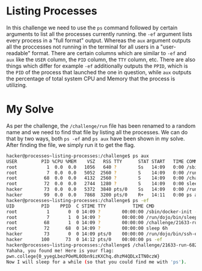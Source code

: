 # Listing Processes
In this challenge we need to use the `ps` command followed by certain arguments to list all the processes currently running. the `-ef` argument lists every process in a "full format" output. Whereas the `aux` argument outputs all the proccesses not running in the terminal for all users in a "user-readable" format. There are certain columns which are similar to `-ef` and `aux` like the `USER` column, the `PID` column, the `TTY` column, etc. There are also things which differ for example `-ef` additionally outputs the `PPID`, which is the `PID` of the process that launched the one in question, while `aux` outputs the percentage of total system CPU and Memory that the process is utilizing.

# My Solve
As per the challenge, the `/challenge/run` file has been renamed to a random name and we need to find that file by listing all the processes. We can do that by two ways, both `ps -ef` and `ps aux` have been shown in my solve. After finding the file, we simply run it to get the flag.
```bash
hacker@processes~listing-processes:/challenge$ ps aux
USER         PID %CPU %MEM    VSZ   RSS TTY      STAT START   TIME COMMAND
root           1  0.0  0.0   1056   640 ?        Ss   14:09   0:00 /sbin/docker-init -- /nix/var/nix/p
root           7  0.0  0.0   5052  2560 ?        S    14:09   0:00 /run/dojo/bin/sleep 6h
root          68  0.0  0.0   4132  2560 ?        S    14:09   0:00 /challenge/21633-run-6824
root          72  0.0  0.0   2744  1280 ?        S    14:09   0:00 sleep 6h
hacker        73  0.0  0.0   5372  3840 pts/0    Ss   14:09   0:00 /run/dojo/bin/ssh-entrypoint
hacker        99  0.0  0.0   7868  3200 pts/0    R+   14:11   0:00 ps aux
hacker@processes~listing-processes:/challenge$ ps -ef
UID          PID    PPID  C STIME TTY          TIME CMD
root           1       0  0 14:09 ?        00:00:00 /sbin/docker-init -- /nix/var/nix/profiles/default
root           7       1  0 14:09 ?        00:00:00 /run/dojo/bin/sleep 6h
root          68       1  0 14:09 ?        00:00:00 /challenge/21633-run-6824
root          72      68  0 14:09 ?        00:00:00 sleep 6h
hacker        73       0  0 14:09 pts/0    00:00:00 /run/dojo/bin/ssh-entrypoint
hacker       100      73  0 14:12 pts/0    00:00:00 ps -ef
hacker@processes~listing-processes:/challenge$ /challenge/21633-run-6824
Yahaha, you found me! Here is your flag:
pwn.college{0_yyegLbezPOeML0Obn9izKXChq.dhzM4QDLxITN0czW}
Now I will sleep for a while (so that you could find me with 'ps').
